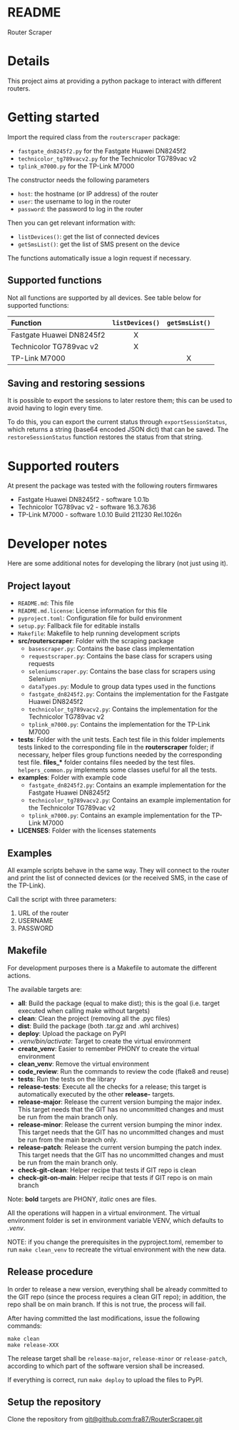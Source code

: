# README

Router Scraper

# Details

This project aims at providing a python package to interact with different
routers.

# Getting started

Import the required class from the `routerscraper` package:

- `fastgate_dn8245f2.py` for the Fastgate Huawei DN8245f2
- `technicolor_tg789vacv2.py` for the Technicolor TG789vac v2
- `tplink_m7000.py` for the TP-Link M7000

The constructor needs the following parameters
- `host`: the hostname (or IP address) of the router
- `user`: the username to log in the router
- `password`: the password to log in the router

Then you can get relevant information with:
- `listDevices()`: get the list of connected devices
- `getSmsList()`: get the list of SMS present on the device

The functions automatically issue a login request if necessary.


## Supported functions

Not all functions are supported by all devices. See table below for supported
functions:

| Function                 | `listDevices()` | `getSmsList()` |
| :----------------------- | :-------------: | :------------: |
| Fastgate Huawei DN8245f2 |        X        |                |
| Technicolor TG789vac v2  |        X        |                |
| TP-Link M7000            |                 |        X       |

## Saving and restoring sessions

It is possible to export the sessions to later restore them; this can be used
to avoid having to login every time.

To do this, you can export the current status through `exportSessionStatus`,
which returns a string (base64 encoded JSON dict) that can be saved. The
`restoreSessionStatus` function restores the status from that string.

# Supported routers

At present the package was tested with the following routers firmwares

- Fastgate Huawei DN8245f2 - software 1.0.1b
- Technicolor TG789vac v2 - software 16.3.7636
- TP-Link M7000 - software 1.0.10 Build 211230 Rel.1026n

# Developer notes

Here are some additional notes for developing the library (not just using it).

## Project layout

- `README.md`: This file
- `README.md.license`: License information for this file
- `pyproject.toml`: Configuration file for build environment
- `setup.py`: Fallback file for editable installs
- `Makefile`: Makefile to help running development scripts
- **src/routerscraper**: Folder with the scraping package
    - `basescraper.py`: Contains the base class implementation
    - `requestscraper.py`: Contains the base class for scrapers using requests
    - `seleniumscraper.py`: Contains the base class for scrapers using Selenium
    - `dataTypes.py`: Module to group data types used in the functions
    - `fastgate_dn8245f2.py`: Contains the implementation for the Fastgate
                              Huawei DN8245f2
    - `technicolor_tg789vacv2.py`: Contains the implementation for the
                                   Technicolor TG789vac v2
    - `tplink_m7000.py`: Contains the implementation for the TP-Link M7000
- **tests**: Folder with the unit tests. Each test file in this folder
             implements tests linked to the corresponding file in the
             **routerscraper** folder; if necessary, helper files group
             functions needed by the corresponding test file. **files_\***
             folder contains files needed by the test files.
             `helpers_common.py` implements some classes useful for all the
             tests.
- **examples**: Folder with example code
    - `fastgate_dn8245f2.py`: Contains an example implementation for the
                              Fastgate Huawei DN8245f2
    - `technicolor_tg789vacv2.py`: Contains an example implementation for the
                                   Technicolor TG789vac v2
    - `tplink_m7000.py`: Contains an example implementation for the TP-Link
                         M7000
- **LICENSES**: Folder with the licenses statements

## Examples

All example scripts behave in the same way. They will connect to the router and
print the list of connected devices (or the received SMS, in the case of the
TP-Link).

Call the script with three parameters:

1. URL of the router
2. USERNAME
3. PASSWORD

## Makefile

For development purposes there is a Makefile to automate the different actions.

The available targets are:

- **all**: Build the package (equal to make dist); this is the goal (i.e.
           target executed when calling make without targets)
- **clean**: Clean the project (removing all the .pyc files)
- **dist**: Build the package (both .tar.gz and .whl archives)
- **deploy**: Upload the package on PyPI
- *.venv/bin/activate*: Target to create the virtual environment
- **create_venv**: Easier to remember PHONY to create the virtual environment
- **clean_venv**: Remove the virtual environment
- **code_review**: Run the commands to review the code (flake8 and reuse)
- **tests**: Run the tests on the library
- **release-tests**: Execute all the checks for a release; this target is
                     automatically executed by the other **release-** targets.
- **release-major**: Release the current version bumping the major index. This
                     target needs that the GIT has no uncommitted changes and
                     must be run from the main branch only.
- **release-minor**: Release the current version bumping the minor index. This
                     target needs that the GIT has no uncommitted changes and
                     must be run from the main branch only.
- **release-patch**: Release the current version bumping the patch index. This
                     target needs that the GIT has no uncommitted changes and
                     must be run from the main branch only.
- **check-git-clean**: Helper recipe that tests if GIT repo is clean
- **check-git-on-main**: Helper recipe that tests if GIT repo is on main branch

Note: **bold** targets are PHONY, *italic* ones are files.

All the operations will happen in a virtual environment. The virtual
environment folder is set in environment variable VENV, which defaults to
*.venv*.

NOTE: if you change the prerequisites in the pyproject.toml, remember to run
`make clean_venv` to recreate the virtual environment with the new data.

## Release procedure

In order to release a new version, everything shall be already committed to the
GIT repo (since the process requires a clean GIT repo); in addition, the repo
shall be on main branch. If this is not true, the process will fail.

After having committed the last modifications, issue the following commands:

    make clean
    make release-XXX

The release target shall be `release-major`, `release-minor` or `release-patch`,
according to which part of the software version shall be increased.

If everything is correct, run `make deploy` to upload the files to PyPI.

## Setup the repository

Clone the repository from
[git@github.com:fra87/RouterScraper.git](git@github.com:fra87/RouterScraper.git)
